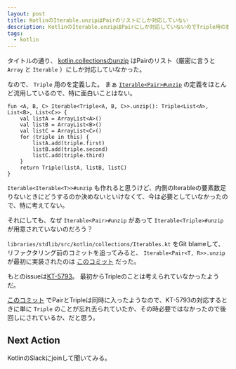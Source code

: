 ```yaml
---
layout: post
title: KotlinのIterable.unzipはPairのリストにしか対応していない
description: KotlinのIterable.unzipはPairにしか対応していないのでTriple用の拡張メソッドを作ったときのメモ
tags:
  - kotlin
---
```

タイトルの通り、 [kotlin.collectionsのunzip](https://kotlinlang.org/api/latest/jvm/stdlib/kotlin.collections/unzip.html) はPairのリスト（厳密に言うと `Array` と `Iterable` ）にしか対応していなかった。

なので、 `Triple` 用のを定義した。
まぁ [`Iterable<Pair>#unzip`](https://github.com/JetBrains/kotlin/blob/deb416484c5128a6f4bc76c39a3d9878b38cec8c/libraries/stdlib/src/kotlin/collections/Iterables.kt#L83) の定義をほとんど流用しているので、特に面白いことはない。


```
fun <A, B, C> Iterable<Triple<A, B, C>>.unzip(): Triple<List<A>, List<B>, List<C>> {
    val listA = ArrayList<A>()
    val listB = ArrayList<B>()
    val listC = ArrayList<C>()
    for (triple in this) {
        listA.add(triple.first)
        listB.add(triple.second)
        listC.add(triple.third)
    }
    return Triple(listA, listB, listC)
}
```

`Iterable<Iterable<T>>#unzip` も作れると思うけど、内側のIterableの要素数足りないときにどうするのか決めないといけなくて、今は必要としていなかったので、特に考えてない。

それにしても、なぜ `Iterable<Pair>#unzip` があって `Iterable<Triple>#unzip` が用意されていないのだろう？

`libraries/stdlib/src/kotlin/collections/Iterables.kt` をGit blameして、リファクタリング前のコミットを追ってみると、 `Iterable<Pair<T, R>>.unzip` が最初に実装されたのは [このコミット](https://github.com/JetBrains/kotlin/commit/da3ec891d0b476b26881bd122dcb63c24d42b711) だった。

もとのissueは[KT-5793](https://youtrack.jetbrains.com/issue/KT-5793)。
最初からTripleのことは考えられていなかったようだ。

[このコミット](https://github.com/JetBrains/kotlin/commit/8333448f10ef16de2fcc2868664176206db1fa55#diff-b3b2e95da541fae3f1e3d4139032c03e) でPairとTripleは同時に入ったようなので、KT-5793の対応するときに単に `Triple` のことが忘れ去られていたか、その時必要ではなかったので後回しにされているか、だと思う。

## Next Action

KotlinのSlackにjoinして聞いてみる。
